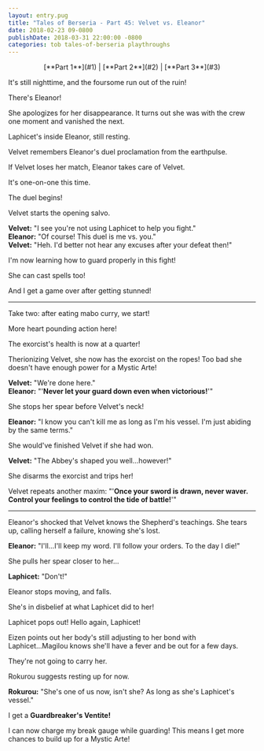```yaml
---
layout: entry.pug
title: "Tales of Berseria - Part 45: Velvet vs. Eleanor"
date: 2018-02-23 09-0800
publishDate: 2018-03-31 22:00:00 -0800
categories: tob tales-of-berseria playthroughs
---
```


<p style="text-align: center;">[**Part 1**](#1) | [**Part 2**](#2) | [**Part 3**](#3)</p>

<a name="1"></a>

It's still nighttime, and the foursome run out of the ruin!

There's Eleanor!

She apologizes for her disappearance. It turns out she was with the crew one moment and vanished the next.

Laphicet's inside Eleanor, still resting.

Velvet remembers Eleanor's duel proclamation from the earthpulse.

If Velvet loses her match, Eleanor takes care of Velvet.

It's one-on-one this time.

The duel begins!

Velvet starts the opening salvo.

**Velvet:** "I see you're not using Laphicet to help you fight."<br/>
**Eleanor:** "Of course! This duel is me vs. you."<br/>
**Velvet:** "Heh. I'd better not hear any excuses after your defeat then!"

I'm now learning how to guard properly in this fight!

She can cast spells too!

And I get a game over after getting stunned!

<a name="2"></a>

---

Take two: after eating mabo curry, we start!

More heart pounding action here!

The exorcist's health is now at a quarter!

Therionizing Velvet, she now has the exorcist on the ropes! Too bad she doesn't have enough power for a Mystic Arte!

**Velvet:** "We're done here."<br/>
**Eleanor:** "'**Never let your guard down even when victorious!**'"

She stops her spear before Velvet's neck!

**Eleanor:** "I know you can't kill me as long as I'm his vessel. I'm just abiding by the same terms."

She would've finished Velvet if she had won.

**Velvet:** "The Abbey's shaped you well...however!"

She disarms the exorcist and trips her!

Velvet repeats another maxim: "'**Once your sword is drawn, never waver. Control your feelings to control the tide of battle!**'"

<a name="3"></a>

---

Eleanor's shocked that Velvet knows the Shepherd's teachings. She tears up, calling herself a failure, knowing she's lost.

**Eleanor:** "I'll...I'll keep my word. I'll follow your orders. To the day I die!"

She pulls her spear closer to her...

**Laphicet:** "Don't!"

Eleanor stops moving, and falls.

She's in disbelief at what Laphicet did to her!

Laphicet pops out! Hello again, Laphicet!

Eizen points out her body's still adjusting to her bond with Laphicet...Magilou knows she'll have a fever and be out for a few days.

They're not going to carry her.

Rokurou suggests resting up for now.

**Rokurou:** "She's one of us now, isn't she? As long as she's Laphicet's vessel."

I get a **Guardbreaker's Ventite!**

I can now charge my break gauge while guarding! This means I get more chances to build up for a Mystic Arte!